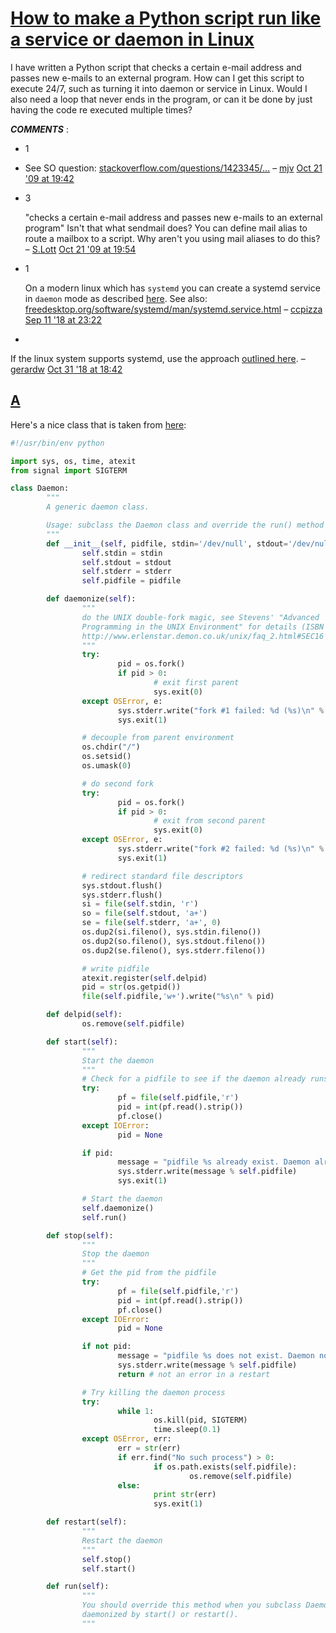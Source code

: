 # [How to make a Python script run like a service or daemon in Linux](https://stackoverflow.com/questions/1603109/how-to-make-a-python-script-run-like-a-service-or-daemon-in-linux)

I have written a Python script that checks a certain e-mail address and passes new e-mails to an external program. How can I get this script to execute 24/7, such as turning it into daemon or service in Linux. Would I also need a loop that never ends in the program, or can it be done by just having the code re executed multiple times?



***COMMENTS*** : 

- 1

- See SO question: [stackoverflow.com/questions/1423345/…](http://stackoverflow.com/questions/1423345/can-i-run-a-python-script-as-a-service) – [mjv](https://stackoverflow.com/users/166686/mjv) [Oct 21 '09 at 19:42](https://stackoverflow.com/questions/1603109/how-to-make-a-python-script-run-like-a-service-or-daemon-in-linux#comment1468342_1603109)

- 3

  "checks a certain e-mail address and passes new e-mails to an external program" Isn't that what sendmail does? You can define mail alias to route a mailbox to a script. Why aren't you using mail aliases to do this? – [S.Lott](https://stackoverflow.com/users/10661/s-lott) [Oct 21 '09 at 19:54](https://stackoverflow.com/questions/1603109/how-to-make-a-python-script-run-like-a-service-or-daemon-in-linux#comment1468416_1603109)

- 1

  On a modern linux which has `systemd` you can create a systemd service in `daemon` mode as described [here](https://unix.stackexchange.com/a/401080/15312). See also: [freedesktop.org/software/systemd/man/systemd.service.html](https://www.freedesktop.org/software/systemd/man/systemd.service.html) – [ccpizza](https://stackoverflow.com/users/191246/ccpizza) [Sep 11 '18 at 23:22](https://stackoverflow.com/questions/1603109/how-to-make-a-python-script-run-like-a-service-or-daemon-in-linux#comment91519051_1603109)

- 

  If the linux system supports systemd, use the approach [outlined here](https://stackoverflow.com/questions/13069634/python-daemon-and-systemd-service). – [gerardw](https://stackoverflow.com/users/697099/gerardw) [Oct 31 '18 at 18:42](https://stackoverflow.com/questions/1603109/how-to-make-a-python-script-run-like-a-service-or-daemon-in-linux#comment93077073_1603109)





## [A](https://stackoverflow.com/a/6374881)

Here's a nice class that is taken from [here](https://web.archive.org/web/20160305151936/http://www.jejik.com/articles/2007/02/a_simple_unix_linux_daemon_in_python/):

```python
#!/usr/bin/env python

import sys, os, time, atexit
from signal import SIGTERM

class Daemon:
        """
        A generic daemon class.

        Usage: subclass the Daemon class and override the run() method
        """
        def __init__(self, pidfile, stdin='/dev/null', stdout='/dev/null', stderr='/dev/null'):
                self.stdin = stdin
                self.stdout = stdout
                self.stderr = stderr
                self.pidfile = pidfile

        def daemonize(self):
                """
                do the UNIX double-fork magic, see Stevens' "Advanced
                Programming in the UNIX Environment" for details (ISBN 0201563177)
                http://www.erlenstar.demon.co.uk/unix/faq_2.html#SEC16
                """
                try:
                        pid = os.fork()
                        if pid > 0:
                                # exit first parent
                                sys.exit(0)
                except OSError, e:
                        sys.stderr.write("fork #1 failed: %d (%s)\n" % (e.errno, e.strerror))
                        sys.exit(1)

                # decouple from parent environment
                os.chdir("/")
                os.setsid()
                os.umask(0)

                # do second fork
                try:
                        pid = os.fork()
                        if pid > 0:
                                # exit from second parent
                                sys.exit(0)
                except OSError, e:
                        sys.stderr.write("fork #2 failed: %d (%s)\n" % (e.errno, e.strerror))
                        sys.exit(1)

                # redirect standard file descriptors
                sys.stdout.flush()
                sys.stderr.flush()
                si = file(self.stdin, 'r')
                so = file(self.stdout, 'a+')
                se = file(self.stderr, 'a+', 0)
                os.dup2(si.fileno(), sys.stdin.fileno())
                os.dup2(so.fileno(), sys.stdout.fileno())
                os.dup2(se.fileno(), sys.stderr.fileno())

                # write pidfile
                atexit.register(self.delpid)
                pid = str(os.getpid())
                file(self.pidfile,'w+').write("%s\n" % pid)

        def delpid(self):
                os.remove(self.pidfile)

        def start(self):
                """
                Start the daemon
                """
                # Check for a pidfile to see if the daemon already runs
                try:
                        pf = file(self.pidfile,'r')
                        pid = int(pf.read().strip())
                        pf.close()
                except IOError:
                        pid = None

                if pid:
                        message = "pidfile %s already exist. Daemon already running?\n"
                        sys.stderr.write(message % self.pidfile)
                        sys.exit(1)

                # Start the daemon
                self.daemonize()
                self.run()

        def stop(self):
                """
                Stop the daemon
                """
                # Get the pid from the pidfile
                try:
                        pf = file(self.pidfile,'r')
                        pid = int(pf.read().strip())
                        pf.close()
                except IOError:
                        pid = None

                if not pid:
                        message = "pidfile %s does not exist. Daemon not running?\n"
                        sys.stderr.write(message % self.pidfile)
                        return # not an error in a restart

                # Try killing the daemon process       
                try:
                        while 1:
                                os.kill(pid, SIGTERM)
                                time.sleep(0.1)
                except OSError, err:
                        err = str(err)
                        if err.find("No such process") > 0:
                                if os.path.exists(self.pidfile):
                                        os.remove(self.pidfile)
                        else:
                                print str(err)
                                sys.exit(1)

        def restart(self):
                """
                Restart the daemon
                """
                self.stop()
                self.start()

        def run(self):
                """
                You should override this method when you subclass Daemon. It will be called after the process has been
                daemonized by start() or restart().
                """
```

